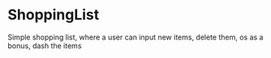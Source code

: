 # ShoppingList
Simple shopping list, where a user can input new items, delete them, os as a bonus, dash the items
